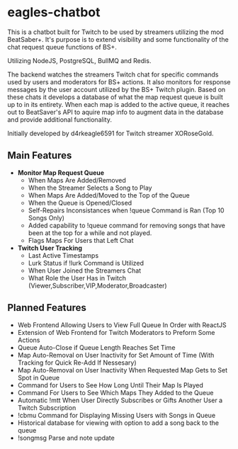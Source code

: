 # eagles-chatbot

This is a chatbot built for Twitch to be used by streamers utilizing the mod BeatSaber+. It's purpose is to extend visibility and some functionality of the chat request queue functions of BS+. 

Utilizing NodeJS, PostgreSQL, BullMQ and Redis. 

The backend watches the streamers Twitch chat for specific commands used by users and moderators for BS+ actions. It also monitors for response messages by the user account utilized by the BS+ Twitch plugin. Based on these chats it develops a database of what the map request queue is built up to in its entirety. When each map is added to the active queue, it reaches out to BeatSaver's API to aquire map info to augment data in the database and provide additional functionality.

Initially developed by d4rkeagle6591 for Twitch streamer XORoseGold.

## Main Features
- **Monitor Map Request Queue**
    - When Maps Are Added/Removed
    - When the Streamer Selects a Song to Play
    - When Maps Are Added/Moved to the Top of the Queue
    - When the Queue is Opened/Closed
    - Self-Repairs Inconsistances when !queue Command is Ran (Top 10 Songs Only)
    - Added capability to !queue command for removing songs that have been at the top for a while and not played.
    - Flags Maps For Users that Left Chat
- **Twitch User Tracking**
    - Last Active Timestamps
    - Lurk Status if !lurk Command is Utilized
    - When User Joined the Streamers Chat
    - What Role the User Has in Twitch (Viewer,Subscriber,VIP,Moderator,Broadcaster)

## Planned Features
- Web Frontend Allowing Users to View Full Queue In Order with ReactJS
- Extension of Web Frontend for Twitch Moderators to Preform Some Actions
- Queue Auto-Close if Queue Length Reaches Set Time
- Map Auto-Removal on User Inactivity for Set Amount of Time (With Tracking for Quick Re-Add If Nessesary)
- Map Auto-Removal on User Inactivity When Requested Map Gets to Set Spot in Queue
- Command for Users to See How Long Until Their Map Is Played
- Command For Users to See Which Maps They Added to the Queue
- Automatic !mtt When User Directly Subscribes or Gifts Another User a Twitch Subscription
- !cbmu Command for Displaying Missing Users with Songs in Queue
- Historical database for viewing with option to add a song back to the queue
- !songmsg Parse and note update
